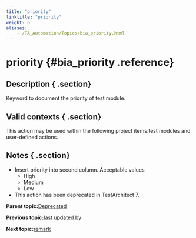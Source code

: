 ```yaml
--- 
title: "priority"
linktitle: "priority"
weight: 6
aliases: 
    - /TA_Automation/Topics/bia_priority.html
---
```

# priority {#bia_priority .reference}

## Description { .section}

Keyword to document the priority of test module.

## Valid contexts { .section}

This action may be used within the following project items:test modules and user-defined actions.

## Notes { .section}

-   Insert priority into second column. Acceptable values
    -   High
    -   Medium
    -   Low
-   This action has been deprecated in TestArchitect 7.

**Parent topic:**[Deprecated](../../TA_Automation/Topics/bia_Deprecated.html)

**Previous topic:**[last updated by](../../TA_Automation/Topics/bia_last_updated_by.html)

**Next topic:**[remark](../../TA_Automation/Topics/bia_remark.html)

